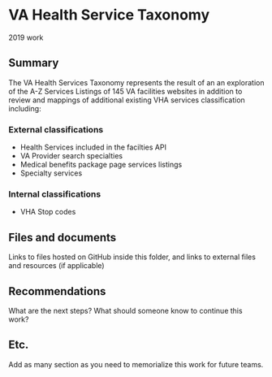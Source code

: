 # VA Health Service Taxonomy
2019 work

## Summary
The VA Health Services Taxonomy represents the result of an an exploration of the A-Z Services Listings of 145 VA facilities websites in addition to review and mappings of additional existing VHA services classification including:

### External classifications
- Health Services included in the facilties API
- VA Provider search specialties 
- Medical benefits package page services listings 
- Specialty services

### Internal classifications
- VHA Stop codes

## Files and documents
Links to files hosted on GitHub inside this folder, and links to external files and resources (if applicable)

## Recommendations
What are the next steps? What should someone know to continue this work?

## Etc.
Add as many section as you need to memorialize this work for future teams.
